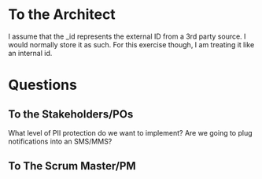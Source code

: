 # To the Architect
I assume that the _id represents the external ID from a 3rd party source. I would normally store it as such. For this exercise though, I am treating it like an internal id.

# Questions
## To the Stakeholders/POs
What level of PII protection do we want to implement?
Are we going to plug notifications into an SMS/MMS?

## To The Scrum Master/PM
